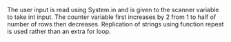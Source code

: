 The user input is read using System.in and is given to the scanner variable to take int input. The counter variable first increases by 2 from 1 to half of number of rows then decreases. Replication of strings using function repeat is used rather than an extra for loop.